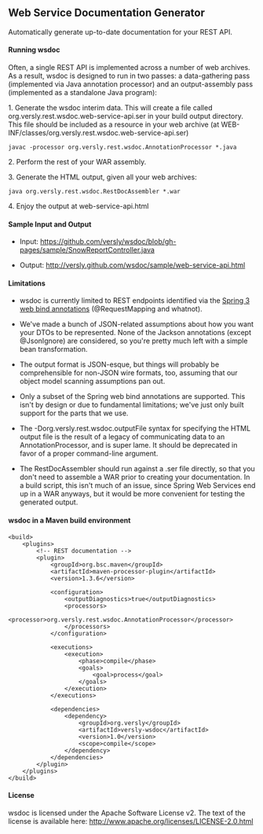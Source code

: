 ## Web Service Documentation Generator ##

Automatically generate up-to-date documentation for your REST API.

#### Running wsdoc ####

Often, a single REST API is implemented across a number of web archives. As a result, wsdoc is designed to run in two passes: a data-gathering pass (implemented via Java annotation processor) and an output-assembly pass (implemented as a standalone Java program):

1\. Generate the wsdoc interim data. This will create a file called org.versly.rest.wsdoc.web-service-api.ser in your build output directory. This file should be included as a resource in your web archive (at WEB-INF/classes/org.versly.rest.wsdoc.web-service-api.ser)

    javac -processor org.versly.rest.wsdoc.AnnotationProcessor *.java

2\. Perform the rest of your WAR assembly.

3\. Generate the HTML output, given all your web archives:

    java org.versly.rest.wsdoc.RestDocAssembler *.war

4\. Enjoy the output at web-service-api.html

#### Sample Input and Output ####

* Input: https://github.com/versly/wsdoc/blob/gh-pages/sample/SnowReportController.java

* Output: http://versly.github.com/wsdoc/sample/web-service-api.html

#### Limitations ####

* wsdoc is currently limited to REST endpoints identified via the [Spring 3 web bind annotations](http://blog.springsource.com/2009/03/08/rest-in-spring-3-mvc/) (@RequestMapping and whatnot).

* We've made a bunch of JSON-related assumptions about how you want your DTOs to be represented. None of the Jackson annotations (except @JsonIgnore) are considered, so you're pretty much left with a simple bean transformation.

* The output format is JSON-esque, but things will probably be comprehensible for non-JSON wire formats, too, assuming that our object model scanning assumptions pan out.

* Only a subset of the Spring web bind annotations are supported. This isn't by design or due to fundamental limitations; we've just only built support for the parts that we use.

* The -Dorg.versly.rest.wsdoc.outputFile syntax for specifying the HTML output file is the result of a legacy of communicating data to an AnnotationProcessor, and is super lame. It should be deprecated in favor of a proper command-line argument.

* The RestDocAssembler should run against a .ser file directly, so that you don't need to assemble a WAR prior to creating your documentation. In a build script, this isn't much of an issue, since Spring Web Services end up in a WAR anyways, but it would be more convenient for testing the generated output.

#### wsdoc in a Maven build environment ####

    <build>
        <plugins>
            <!-- REST documentation -->
            <plugin>
                <groupId>org.bsc.maven</groupId>
                <artifactId>maven-processor-plugin</artifactId>
                <version>1.3.6</version>
                
                <configuration>
                    <outputDiagnostics>true</outputDiagnostics>
                    <processors>
                        <processor>org.versly.rest.wsdoc.AnnotationProcessor</processor>            
                    </processors>
                </configuration>
                        
                <executions>
                    <execution>
                        <phase>compile</phase>
                        <goals>
                            <goal>process</goal>
                        </goals>
                    </execution>
                </executions>

                <dependencies>
                    <dependency>
                        <groupId>org.versly</groupId>
                        <artifactId>versly-wsdoc</artifactId>
                        <version>1.0</version>
                        <scope>compile</scope>
                    </dependency>
                </dependencies>
            </plugin>
        </plugins>
    </build>

#### License ####

wsdoc is licensed under the Apache Software License v2. The text of the license is available here: http://www.apache.org/licenses/LICENSE-2.0.html
